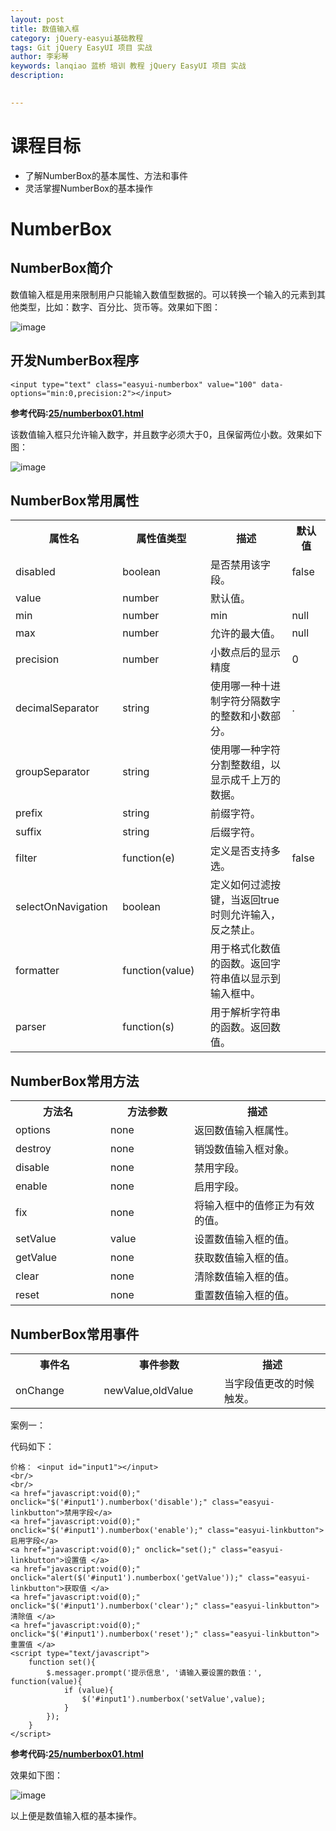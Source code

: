 ```yaml
---
layout: post  
title: 数值输入框    
category: jQuery-easyui基础教程  
tags: Git jQuery EasyUI 项目 实战  
author: 李彩琴  
keywords: lanqiao 蓝桥 培训 教程 jQuery EasyUI 项目 实战  
description:
  

---
```

# 课程目标

- 了解NumberBox的基本属性、方法和事件
- 灵活掌握NumberBox的基本操作


# NumberBox

## NumberBox简介

  
数值输入框是用来限制用户只能输入数值型数据的。可以转换一个输入的元素到其他类型，比如：数字、百分比、货币等。效果如下图：

![image](http://i.imgur.com/Iytq1jw.png)


## 开发NumberBox程序

```
<input type="text" class="easyui-numberbox" value="100" data-options="min:0,precision:2"></input>  
```

**参考代码:[25/numberbox01.html](https://coding.net/u/lanqiao/p/easyuiDemo/git/blob/master/25/numberbox01.html)**
 
该数值输入框只允许输入数字，并且数字必须大于0，且保留两位小数。效果如下图：

![image](http://i.imgur.com/Bj7U64N.png)


## NumberBox常用属性  

<table class="table table-bordered table-striped table-condensed">
   <tr>
      <th width="200px">属性名</th>
      <th width="180px">属性值类型</th>
      <th width="600px">描述</th>
      <th width="100px">默认值</th>
   </tr>
   <tr>
      <td>disabled</td>
	  <td>boolean</td>
	  <td>是否禁用该字段。</td>
	  <td>false</td>
   </tr>
   <tr>
      <td>value</td>
	  <td>number</td>
	  <td>默认值。</td>
	  <td></td>
   </tr>
   <tr>
      <td>min</td>
	  <td>number</td>
	  <td>min</td>
	  <td>null</td>
   </tr>
   <tr>
      <td>max</td>
	  <td>number</td>
	  <td>允许的最大值。</td>
	  <td>null</td>
   </tr>
   <tr>
      <td>precision</td>
	  <td>number</td>
	  <td>小数点后的显示精度</td>
	  <td>0</td>
   </tr>
   <tr>
      <td>decimalSeparator</td>
	  <td>string</td>
	  <td>使用哪一种十进制字符分隔数字的整数和小数部分。</td>
	  <td>.</td>
   </tr>
   <tr>
      <td>groupSeparator</td>
	  <td>string</td>
	  <td>使用哪一种字符分割整数组，以显示成千上万的数据。</td>
	  <td></td>
   </tr>
   <tr>
      <td>prefix</td>
	  <td>string</td>
	  <td>前缀字符。</td>
	  <td></td>
   </tr>
   <tr>
      <td>suffix</td>
	  <td>string</td>
	  <td>后缀字符。</td>
	  <td></td>
   </tr>
   <tr>
      <td>filter</td>
	  <td>function(e)</td>
	  <td>定义是否支持多选。</td>
	  <td>false</td>
   </tr>
   <tr>
      <td>selectOnNavigation</td>
	  <td>boolean</td>
	  <td>定义如何过滤按键，当返回true时则允许输入，反之禁止。</td>
	  <td></td>
   </tr>
   <tr>
      <td>formatter</td>
	  <td>function(value)</td>
	  <td>用于格式化数值的函数。返回字符串值以显示到输入框中。</td>
	  <td></td>
   </tr>
   <tr>
      <td>parser</td>
	  <td>function(s)</td>
	  <td>用于解析字符串的函数。返回数值。</td>
	  <td></td>
   </tr>
</table>  


## NumberBox常用方法  

<table class="table table-bordered table-striped table-condensed">
   <tr>
      <th width="300px">方法名</th> 
      <th width="300px">方法参数</th> 
      <th width="600px">描述</th>
   </tr>
   <tr>
      <td>options</td> 
      <td>none</td> 
      <td>返回数值输入框属性。</td>
   </tr>
   <tr>
      <td>destroy</td> 
      <td>none</td> 
      <td>销毁数值输入框对象。</td>
   </tr>
   <tr>
      <td>disable</td> 
      <td>none</td> 
      <td>禁用字段。</td>
   </tr>
   <tr>
      <td>enable</td> 
      <td>none</td> 
      <td>启用字段。</td>
   </tr>
   <tr>
      <td>fix</td> 
      <td>none</td> 
      <td>将输入框中的值修正为有效的值。</td>
   </tr>
   <tr>
      <td>setValue</td> 
      <td>value</td> 
      <td>设置数值输入框的值。 </td>
   </tr>
   <tr>
      <td>getValue</td> 
      <td>none</td> 
      <td>获取数值输入框的值。 </td>
   </tr>
   <tr>
      <td>clear</td> 
      <td>none</td> 
      <td>清除数值输入框的值。</td>
   </tr>
   <tr>
      <td>reset</td> 
      <td>none</td> 
      <td>重置数值输入框的值。</td>
   </tr>
</table>  

## NumberBox常用事件

<table class="table table-bordered table-striped table-condensed">
   <tr>
      <th width="300px">事件名</th><th width="300px">事件参数</th><th width="600px">描述</th>
   </tr>
   <tr>
      <td>onChange</td><td>newValue,oldValue</td><td>当字段值更改的时候触发。</td>
   </tr>
</table> 


案例一：  

代码如下：

```
价格： <input id="input1"></input>  
<br/>
<br/>
<a href="javascript:void(0);" onclick="$('#input1').numberbox('disable');" class="easyui-linkbutton">禁用字段</a>
<a href="javascript:void(0);" onclick="$('#input1').numberbox('enable');" class="easyui-linkbutton">启用字段</a>
<a href="javascript:void(0);" onclick="set();" class="easyui-linkbutton">设置值 </a>
<a href="javascript:void(0);" onclick="alert($('#input1').numberbox('getValue'));" class="easyui-linkbutton">获取值 </a>
<a href="javascript:void(0);" onclick="$('#input1').numberbox('clear');" class="easyui-linkbutton">清除值 </a>
<a href="javascript:void(0);" onclick="$('#input1').numberbox('reset');" class="easyui-linkbutton">重置值 </a>
<script type="text/javascript">
	function set(){
		$.messager.prompt('提示信息', '请输入要设置的数值：', function(value){
			if (value){
				$('#input1').numberbox('setValue',value);
			}
		});
	}
</script>
```

**参考代码:[25/numberbox01.html](https://coding.net/u/lanqiao/p/easyuiDemo/git/blob/master/25/numberbox01.html)**

效果如下图：

![image](http://i.imgur.com/8JfrYy3.png)	


以上便是数值输入框的基本操作。
